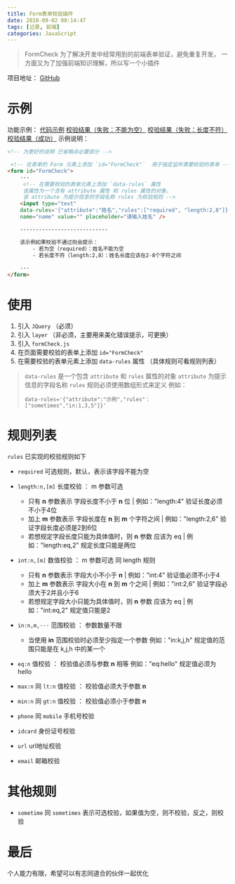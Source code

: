 ```yaml
---
title: Form表单校验插件
date: 2018-09-02 00:14:47
tags: [记录, 前端]
categories: JavaScript
---
```


> FormCheck 为了解决开发中经常用到的前端表单验证，避免重复开发，
> 一方面又为了加强前端知识理解，所以写一个小插件
 
项目地址： [GitHub](https://github.com/kjh123/FormCheck) 

<!--more-->

# 示例
功能示例：
[代码示例](http://oyvpp7gqd.bkt.clouddn.com/18-9-2/10786793.jpg)
[校验结果（失败：不能为空）](http://oyvpp7gqd.bkt.clouddn.com/18-9-3/57556757.jpg)
[校验结果（失败：长度不符）](http://oyvpp7gqd.bkt.clouddn.com/18-9-3/4882940.jpg)
[校验结果（成功）](http://oyvpp7gqd.bkt.clouddn.com/18-9-3/29547995.jpg)
示例说明：
```html
<!-- 为更好的说明 已省略非必要部分 -->

 <!-- 在表单的 Form 元素上添加 `id="FormCheck"`  用于指定监听需要校验的表单 -->
<form id="FormCheck">
    ···
     <!-- 在需要校验的表单元素上添加 `data-rules` 属性 
     该属性为一个含有 attribute 属性 和 rules 属性的对象，
     该 attribute 为提示信息的字段名称 rules 为校验规则 -->
    <input type="text" 
    data-rules='{"attribute":"姓名","rules":["required", "length:2,8"]}' 
    name="name" value="" placeholder="请输入姓名" />

    ----------------------------

    该示例如果校验不通过则会提示：
        - 若为空（required）：姓名不能为空
        - 若长度不符（length:2,8）：姓名长度应该在2-8个字符之间
            
    ···
</form>
```
# 使用

1. 引入 `JQuery` （必须）
2. 引入 `layer` （非必须，主要用来美化错误提示，可更换）
3. 引入 `formCheck.js`
4. 在页面需要校验的表单上添加 `id="FormCheck"`
5. 在需要校验的表单元素上添加 `data-rules` 属性 （具体规则可看规则列表）
> `data-rules`  是一个包含 `attribute` 和 `rules` 属性的对象 
> `attribute` 为提示信息的字段名称 
> `rules` 规则必须使用数组形式来定义
> 例如： 
> ```
> data-rules='{"attribute":"示例","rules"：["sometimes","in:1,3,5"]}'
> ```

# 规则列表
`rules` 已实现的校验规则如下

- `required` 可选规则，默认，表示该字段不能为空

- `length:n,[m]` 长度校验 ： m 参数可选 
    + 只有 **n** 参数表示 字段长度不小于 **n** 位  | 例如："length:4" 验证长度必须不小于4位
    + 加上 **m** 参数表示 字段长度在 **n** 到 **m** 个字符之间 | 例如："length:2,6" 验证字段长度必须是2到6位
    + 若想规定字段长度只能为具体值时，则 **n** 参数 应该为 eq | 例如："length:eq,2" 规定长度只能是两位
- `int:n,[m]` 数值校验 ： m 参数可选  同 length 规则
    + 只有 **n** 参数表示 字段大小不小于 **n**  | 例如："int:4" 验证值必须不小于4
    + 加上 **m** 参数表示 字段大小在 **n** 到 **m** 个之间 | 例如："int:2,6" 验证字段必须大于2并且小于6
    + 若想规定字段大小只能为具体值时，则 **n** 参数 应该为 eq | 例如："int:eq,2" 规定值只能是2
- `in:n,m,···` 范围校验 ： 参数数量不限
    + 当使用 **in** 范围校验时必须至少指定一个参数 例如："in:k,j,h" 规定值的范围只能是在 k,j,h 中的某一个
- `eq:n` 值校验 ： 校验值必须与参数 **n** 相等 例如："eq:hello" 规定值必须为 hello

- `max:n` 同 `lt:n`  值校验 ： 校验值必须大于参数 **n**

- `min:n` 同 `gt:n`  值校验 ： 校验值必须小于参数 **n**

- `phone` 同 `mobile` 手机号校验 

- `idcard`  身份证号校验

- `url` url地址校验

- `email` 邮箱校验 

# 其他规则

- `sometime` 同 `sometimes` 表示可选校验，如果值为空，则不校验，反之，则校验

# 最后
个人能力有限，希望可以有志同道合的伙伴一起优化